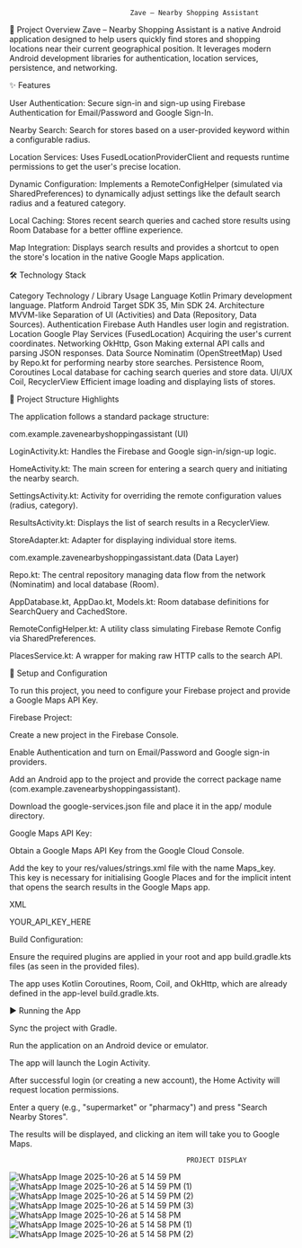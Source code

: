                                   Zave – Nearby Shopping Assistant
                                                                                
🛒 Project Overview
Zave – Nearby Shopping Assistant is a native Android application designed to help users quickly find stores and shopping locations near their current geographical position. It leverages modern Android development libraries for authentication, location services, persistence, and networking.


✨ Features

User Authentication: Secure sign-in and sign-up using Firebase Authentication for Email/Password and Google Sign-In.

Nearby Search: Search for stores based on a user-provided keyword within a configurable radius.

Location Services: Uses FusedLocationProviderClient and requests runtime permissions to get the user's precise location.

Dynamic Configuration: Implements a RemoteConfigHelper (simulated via SharedPreferences) to dynamically adjust settings like the default search radius and a featured category.

Local Caching: Stores recent search queries and cached store results using Room Database for a better offline experience.

Map Integration: Displays search results and provides a shortcut to open the store's location in the native Google Maps application.


🛠️ Technology Stack

Category	Technology / Library	Usage
Language	Kotlin	Primary development language.
Platform	Android	Target SDK 35, Min SDK 24.
Architecture	MVVM-like	Separation of UI (Activities) and Data (Repository, Data Sources).
Authentication	Firebase Auth	Handles user login and registration.
Location	Google Play Services (FusedLocation)	Acquiring the user's current coordinates.
Networking	OkHttp, Gson	Making external API calls and parsing JSON responses.
Data Source	Nominatim (OpenStreetMap)	Used by Repo.kt for performing nearby store searches.
Persistence	Room, Coroutines	Local database for caching search queries and store data.
UI/UX	Coil, RecyclerView	Efficient image loading and displaying lists of stores.


📂 Project Structure Highlights


The application follows a standard package structure:

com.example.zavenearbyshoppingassistant (UI)

LoginActivity.kt: Handles the Firebase and Google sign-in/sign-up logic.

HomeActivity.kt: The main screen for entering a search query and initiating the nearby search.

SettingsActivity.kt: Activity for overriding the remote configuration values (radius, category).

ResultsActivity.kt: Displays the list of search results in a RecyclerView.

StoreAdapter.kt: Adapter for displaying individual store items.

com.example.zavenearbyshoppingassistant.data (Data Layer)

Repo.kt: The central repository managing data flow from the network (Nominatim) and local database (Room).

AppDatabase.kt, AppDao.kt, Models.kt: Room database definitions for SearchQuery and CachedStore.

RemoteConfigHelper.kt: A utility class simulating Firebase Remote Config via SharedPreferences.

PlacesService.kt: A wrapper for making raw HTTP calls to the search API.



🔑 Setup and Configuration

To run this project, you need to configure your Firebase project and provide a Google Maps API Key.

Firebase Project:

Create a new project in the Firebase Console.

Enable Authentication and turn on Email/Password and Google sign-in providers.

Add an Android app to the project and provide the correct package name (com.example.zavenearbyshoppingassistant).

Download the google-services.json file and place it in the app/ module directory.

Google Maps API Key:

Obtain a Google Maps API Key from the Google Cloud Console.

Add the key to your res/values/strings.xml file with the name Maps_key. This key is necessary for initialising Google Places and for the implicit intent that opens the search results in the Google Maps app.

XML

<string name="google_maps_key" translatable="false">YOUR_API_KEY_HERE</string>

Build Configuration:

Ensure the required plugins are applied in your root and app build.gradle.kts files (as seen in the provided files).

The app uses Kotlin Coroutines, Room, Coil, and OkHttp, which are already defined in the app-level build.gradle.kts.


▶️ Running the App

Sync the project with Gradle.

Run the application on an Android device or emulator.

The app will launch the Login Activity.

After successful login (or creating a new account), the Home Activity will request location permissions.

Enter a query (e.g., "supermarket" or "pharmacy") and press "Search Nearby Stores".

The results will be displayed, and clicking an item will take you to Google Maps.

                                                PROJECT DISPLAY 
![WhatsApp Image 2025-10-26 at 5 14 59 PM](https://github.com/user-attachments/assets/8b106d8c-82e3-4f37-bfcd-9b96308a6029)
![WhatsApp Image 2025-10-26 at 5 14 59 PM (1)](https://github.com/user-attachments/assets/5515187e-0b67-4f16-9068-8cda807b36fe)
![WhatsApp Image 2025-10-26 at 5 14 59 PM (2)](https://github.com/user-attachments/assets/cea81d1d-2a6d-491d-af29-85e2959a13b3)
![WhatsApp Image 2025-10-26 at 5 14 59 PM (3)](https://github.com/user-attachments/assets/a349a16a-a852-4b5f-82d4-d81af1171a22)
![WhatsApp Image 2025-10-26 at 5 14 58 PM](https://github.com/user-attachments/assets/7f6f8342-7fe4-4479-8ce5-e788df4d98cd)
![WhatsApp Image 2025-10-26 at 5 14 58 PM (1)](https://github.com/user-attachments/assets/05d2ee48-432b-46ea-9df1-dcbfd3d12a87)
![WhatsApp Image 2025-10-26 at 5 14 58 PM (2)](https://github.com/user-attachments/assets/42f45849-bc7e-4721-a7ce-a04bdae08485)





                                               
                                                



                                       

                                               




                            
